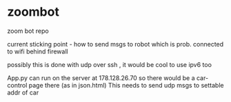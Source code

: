 # zoombot
zoom bot repo

current sticking point - how to send msgs to robot which is prob. connected to wifi behind firewall

possibly this is done with udp over ssh  , it would be cool to use ipv6 too

App.py can run on the server  at 178.128.26.70   so there would be a car-control page there (as in json.html) 
 This needs to send udp msgs to settable addr of car 
 
